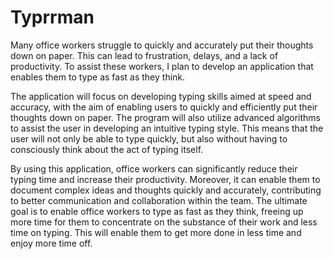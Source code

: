 # Typrrman

Many office workers struggle to quickly and accurately put their thoughts down on paper. This can lead to frustration,
delays, and a lack of productivity. To assist these workers, I plan to develop an application that enables them to type
as fast as they think.

The application will focus on developing typing skills aimed at speed and accuracy, with the aim of enabling users to
quickly and efficiently put their thoughts down on paper.
The program will also utilize advanced algorithms to assist the user in developing an intuitive typing style. This means
that the user will not only be able to type quickly, but also without having to consciously think about the act of
typing itself.

By using this application, office workers can significantly reduce their typing time and increase their productivity.
Moreover, it can enable them to document complex ideas and thoughts quickly and accurately, contributing to better
communication and collaboration within the team.
The ultimate goal is to enable office workers to type as fast as they think, freeing up more time for them to
concentrate on the substance of their work and less time on typing. This will enable them to get more done in less time
and enjoy more time off.

